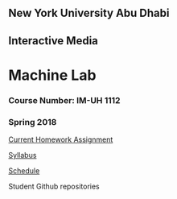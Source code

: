 ## New York University Abu Dhabi
## Interactive Media
# Machine Lab
### Course Number: IM-UH 1112
### Spring 2018


[Current Homework
Assignment](https://github.com/michaelshiloh/MachineLab/blob/master/schedule.md#current-homework-assignment)

[Syllabus](syllabus.md)  

[Schedule](schedule.md)

Student Github repositories


